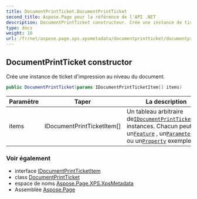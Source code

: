 ```yaml
---
title: DocumentPrintTicket.DocumentPrintTicket
second_title: Aspose.Page pour la référence de l'API .NET
description: DocumentPrintTicket constructeur. Crée une instance de ticket dimpression au niveau du document.
type: docs
weight: 10
url: /fr/net/aspose.page.xps.xpsmetadata/documentprintticket/documentprintticket/
---
```

## DocumentPrintTicket constructor

Crée une instance de ticket d'impression au niveau du document.

```csharp
public DocumentPrintTicket(params IDocumentPrintTicketItem[] items)
```

| Paramètre | Taper | La description |
| --- | --- | --- |
| items | IDocumentPrintTicketItem[] | Un tableau arbitraire de[`IDocumentPrintTicketItem`](../../idocumentprintticketitem/) instances. Chacun peut être un[`Feature`](../../feature/) , un[`ParameterInit`](../../parameterinit/) ou un[`Property`](../../property/) exemple. |

### Voir également

* interface [IDocumentPrintTicketItem](../../idocumentprintticketitem/)
* class [DocumentPrintTicket](../)
* espace de noms [Aspose.Page.XPS.XpsMetadata](../../documentprintticket/)
* Assemblée [Aspose.Page](../../../)


